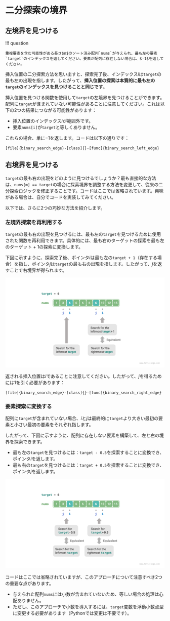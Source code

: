 # 二分探索の境界

## 左境界を見つける

!!! question

    重複要素を含む可能性がある長さ$n$のソート済み配列`nums`が与えられ、最も左の要素`target`のインデックスを返してください。要素が配列に存在しない場合は、$-1$を返してください。

挿入位置の二分探索方法を思い出すと、探索完了後、インデックス$i$は`target`の最も左の出現を指します。したがって、**挿入位置の探索は本質的に最も左の`target`のインデックスを見つけることと同じです**。

挿入位置を見つける関数を使用して`target`の左境界を見つけることができます。配列に`target`が含まれていない可能性があることに注意してください。これは以下の2つの結果につながる可能性があります：

- 挿入位置のインデックス$i$が範囲外です。
- 要素`nums[i]`が`target`と等しくありません。

これらの場合、単に$-1$を返します。コードは以下の通りです：

```src
[file]{binary_search_edge}-[class]{}-[func]{binary_search_left_edge}
```

## 右境界を見つける

`target`の最も右の出現をどのように見つけるでしょうか？最も直接的な方法は、`nums[m] == target`の場合に探索境界を調整する方法を変更して、従来の二分探索ロジックを修正することです。コードはここでは省略されています。興味がある場合は、自分でコードを実装してみてください。

以下では、さらに2つの巧妙な方法を紹介します。

### 左境界探索を再利用する

`target`の最も右の出現を見つけるには、最も左の`target`を見つけるために使用された関数を再利用できます。具体的には、最も右のターゲットの探索を最も左のターゲット + 1の探索に変換します。

下図に示すように、探索完了後、ポインタ$i$は最も左の`target + 1`（存在する場合）を指し、ポインタ$j$は`target`の最も右の出現を指します。したがって、$j$を返すことで右境界が得られます。

![Transforming the search for the right boundary into the search for the left boundary](binary_search_edge.assets/binary_search_right_edge_by_left_edge.png)

返される挿入位置は$i$であることに注意してください。したがって、$j$を得るためには1を引く必要があります：

```src
[file]{binary_search_edge}-[class]{}-[func]{binary_search_right_edge}
```

### 要素探索に変換する

配列に`target`が含まれていない場合、$i$と$j$は最終的に`target`より大きい最初の要素と小さい最初の要素をそれぞれ指します。

したがって、下図に示すように、配列に存在しない要素を構築して、左と右の境界を探索できます。

- 最も左の`target`を見つけるには：`target - 0.5`を探索することに変換でき、ポインタ$i$を返します。
- 最も右の`target`を見つけるには：`target + 0.5`を探索することに変換でき、ポインタ$j$を返します。

![Transforming the search for boundaries into the search for an element](binary_search_edge.assets/binary_search_edge_by_element.png)

コードはここでは省略されていますが、このアプローチについて注意すべき2つの重要な点があります。

- 与えられた配列`nums`には小数が含まれていないため、等しい場合の処理は心配ありません。
- ただし、このアプローチで小数を導入するには、`target`変数を浮動小数点型に変更する必要があります（Pythonでは変更は不要です）。